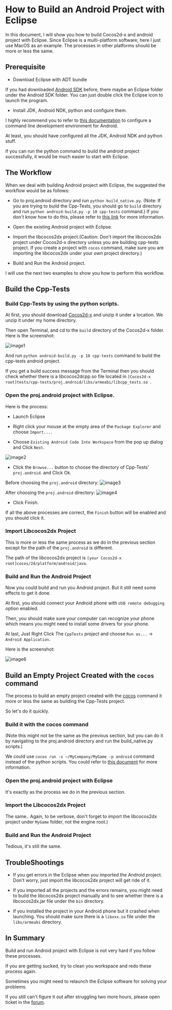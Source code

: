 # How to Build an Android Project with Eclipse

In this document, I will show you how to build Cocos2d-x and android project with Eclipse. Since Eclipse is a multi-platform software, here I just use MacOS as an example.
The processes in other platforms should be more or less the same.

## Prerequisite

- Download Eclipse with ADT bundle

If you had downloaded [Android SDK](https://developer.android.com/sdk/index.html?hl=sk) before,  there maybe an Eclipse folder under the Android SDK folder.
You can just double click the Eclipse icon to launch the program.

- Install JDK, Android NDK, python and configure them.

I highly recommend you to refer to [this documentation](https://github.com/cocos2d/cocos-docs/blob/master/manual/framework/native/getting-started/v3.0/how-to-run-cpp-tests-on-android/en.md) to configure a command line development environment for Android.

At least, you should have configured all the JDK, Android NDK and python stuff.

If you can run the python command to build the android project successfully, it would be much easier to start with Eclipse.


## The Workflow

When we deal with building Android project with Eclipse, the suggested the workflow would be as follows:

- Go to proj.android directory and run `python build_native.py`. (Note: If you are trying to build the Cpp-Tests, you should go to `build` directory and run `python android-build.py -p 10 cpp-tests`
command.) If you don't know how to do this, please refer to [this link](https://github.com/cocos2d/cocos-docs/blob/master/manual/framework/native/getting-started/v3.0/how-to-run-cpp-tests-on-android/en.md) for more information.


- Open the existing Android project with Eclipse.

- Import the libcocos2dx project.(Caution: Don't import the libcocos2dx project under Cocos2d-x directory unless you are building cpp-tests project. If you create a project with `cocos` command, make sure you are importing the libcocos2dx under your own project directory.)

- Build and Run the Android project.

I will use the next two examples to show you how to perform this workflow.

## Build the Cpp-Tests

### Build Cpp-Tests by using the python scripts.

At first, you should download [Cocos2d-x](http://www.cocos2d-x.org/download) and unzip it under a location. We unzip it under my home directory.

Then open Terminal, and cd to the `build` directory of the Cocos2d-x folder. Here is the screenshot:

![image1](./res/image1.png)

And run `python android-build.py -p 10 cpp-tests` command to build the cpp-tests android project. 

If you get a build success message from the Terminal then you should check whether there is a libcocos2dcpp.so file located
in `[Cocos2d-x root]tests/cpp-tests/proj.android/libs/armeabi/libcpp_tests.so `.

### Open the proj.android project with Eclipse.

Here is the process:

- Launch Eclipse

- Right click your mouse at the empty area of the `Package Explorer` and choose `Import...`. 

- Choose `Existing Android Code Into Workspace` from the pop up dialog and Click `Next`.

![image2](./res/image2.png)

- Click the `Browse...` button to choose the directory of Cpp-Tests' `proj.android`. and Click Ok.

Before choosing the `proj.android` directory:
![image3](./res/image3.png)


After choosing the `proj.android` directory:
![image4](./res/image4.png)

- Click Finish.

If all the above processes are correct, the `Finish` button will be enabled and you should click it.






### Import Libcocos2dx Project
This is more or less the same process as we do in the previous section except for the path of the `proj.android` is different.

The path of the libcocos2dx project is `[your Cocos2d-x root]cocos/2d/platform/android/java`. 


### Build and Run the Android Project
Now you could build and run you Android project. But it still need some effects to get it done.

At first, you should connect your Android phone with `USB remote debugging` option enabled.

Then, you should make sure your computer can recognize your phone which means you might need to install some drivers for your phone.

At last, Just Right Click The `CppTests` project and choose `Run as...` -> `Android Application`.

Here is the screenshot:

![image6](./res/image6.png)

## Build an Empty Project Created with the `cocos` command
The process to build an empty project created with the [cocos](https://github.com/cocos2d/cocos-docs/blob/master/manual/framework/native/getting-started/v3.0/how-to-start-a-new-game/en.md) command it more or less the same as building the Cpp-Tests project.

So let's do it quickly.

### Build it with the cocos command 
(Note this might not be the same as the previous section, but you can do it by navigating to the proj.android directory and run the build_native.py scripts.)

We could use `cocos run -s ~/MyCompany/MyGame -p android` command instead of the python scripts.  You could refer to [this document](https://github.com/cocos2d/cocos-docs/blob/master/manual/framework/native/getting-started/v3.0/how-to-start-a-new-game/en.md) for more information.

### Open the proj.android project with Eclipse
It's exactly as the process we do in the previous section.
### Import the Libcocos2dx Project
The same.. Again, to be verbose, don't forget to import the libcocos2dx project under `MyGame` folder, not the engine root.)
### Build and Run the Android Project
Tedious, it's still the same. 

## TroubleShootings
- If you get errors in the Eclipse when you imported the Android project. Don't worry, just import the libcocos2dx project will get ride of it.

- If you imported all the projects and the errors remains, you might need to build the libcocos2dx project manually and to see whether there is a libcocos2dx.jar file under the `bin` directory.

- If you installed the project in your Android phone but it crashed when launching. You should make sure there is a `libxxx.so` file under the `libs/armeabi` directory.

## In Summary
Build and run Android project with Eclipse is not very hard if you follow these processes. 

If you are getting sucked, try to clean you workspace and redo these process again.

Sometimes you might need to relaunch the Eclipse software for solving your problems.

If you still can't figure it out after struggling two more hours, please open ticket in the [forum](http://www.cocos2d-x.org/forums/6).
